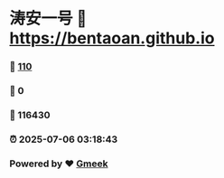 # 涛安一号 :link: https://bentaoan.github.io 
### :page_facing_up: [110](https://bentaoan.github.io/tag.html) 
### :speech_balloon: 0 
### :hibiscus: 116430 
### :alarm_clock: 2025-07-06 03:18:43 
### Powered by :heart: [Gmeek](https://github.com/Meekdai/Gmeek)
